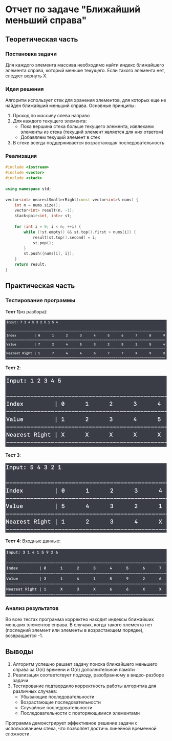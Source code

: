 # Отчет по задаче "Ближайший меньший справа"

## Теоретическая часть

### Постановка задачи
Для каждого элемента массива необходимо найти индекс ближайшего элемента справа, который меньше текущего. Если такого элемента нет, следует вернуть Х.

### Идея решения
Алгоритм использует стек для хранения элементов, для которых еще не найден ближайший меньший справа. Основные принципы:
1. Проход по массиву слева направо
2. Для каждого текущего элемента:
   - Пока вершина стека больше текущего элемента, извлекаем элементы из стека (текущий элемент является для них ответом)
   - Добавляем текущий элемент в стек
3. В стеке всегда поддерживается возрастающая последовательность

### Реализация
```cpp
#include <iostream>
#include <vector>
#include <stack>

using namespace std;

vector<int> nearestSmallerRight(const vector<int>& nums) {
    int n = nums.size();
    vector<int> result(n, -1);
    stack<pair<int, int>> st;
    
    for (int i = 0; i < n; ++i) {
        while (!st.empty() && st.top().first > nums[i]) {
            result[st.top().second] = i;
            st.pop();
        }
        st.push({nums[i], i});
    }
    return result;
}
```

## Практическая часть

### Тестирование программы

**Тест 1**(из разбора): <br><br>
![Первый тест](https://github.com/BoT-TEMA/add/blob/main/Screenshot%202025-06-05%20at%2000.04.56.png)
<br>

**Тест 2**: <br><br>
![Первый тест](https://github.com/BoT-TEMA/add/blob/main/Screenshot%202025-06-05%20at%2000.01.32.png)
<br>

**Тест 3**: <br><br>
![Первый тест](https://github.com/BoT-TEMA/add/blob/main/Screenshot%202025-06-05%20at%2000.01.48.png)
<br>

**Тест 4**: Входные данные: <br><br>
![Первый тест](https://github.com/BoT-TEMA/add/blob/main/Screenshot%202025-06-05%20at%2000.01.19.png)
<br>

### Анализ результатов
Во всех тестах программа корректно находит индексы ближайших меньших элементов справа. В случаях, когда такого элемента нет (последний элемент или элементы в возрастающем порядке), возвращается -1.

## Выводы

1. Алгоритм успешно решает задачу поиска ближайшего меньшего справа за O(n) времени и O(n) дополнительной памяти
2. Реализация соответствует подходу, разобранному в видео-разборе задачи
3. Тестирование подтвердило корректность работы алгоритма для различных случаев:
   - Убывающие последовательности
   - Возрастающие последовательности
   - Случайные последовательности
   - Последовательности с повторяющимися элементами

Программа демонстрирует эффективное решение задачи с использованием стека, что позволяет достичь линейной временной сложности.
